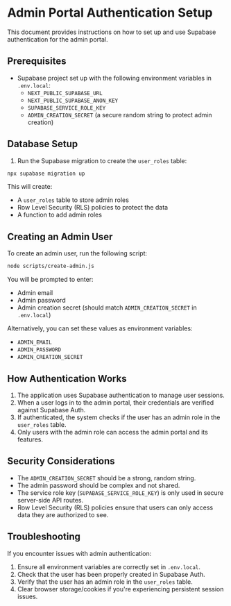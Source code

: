 # Admin Portal Authentication Setup

This document provides instructions on how to set up and use Supabase authentication for the admin portal.

## Prerequisites

- Supabase project set up with the following environment variables in `.env.local`:
  - `NEXT_PUBLIC_SUPABASE_URL`
  - `NEXT_PUBLIC_SUPABASE_ANON_KEY`
  - `SUPABASE_SERVICE_ROLE_KEY`
  - `ADMIN_CREATION_SECRET` (a secure random string to protect admin creation)

## Database Setup

1. Run the Supabase migration to create the `user_roles` table:

```bash
npx supabase migration up
```

This will create:
- A `user_roles` table to store admin roles
- Row Level Security (RLS) policies to protect the data
- A function to add admin roles

## Creating an Admin User

To create an admin user, run the following script:

```bash
node scripts/create-admin.js
```

You will be prompted to enter:
- Admin email
- Admin password
- Admin creation secret (should match `ADMIN_CREATION_SECRET` in `.env.local`)

Alternatively, you can set these values as environment variables:
- `ADMIN_EMAIL`
- `ADMIN_PASSWORD`
- `ADMIN_CREATION_SECRET`

## How Authentication Works

1. The application uses Supabase authentication to manage user sessions.
2. When a user logs in to the admin portal, their credentials are verified against Supabase Auth.
3. If authenticated, the system checks if the user has an admin role in the `user_roles` table.
4. Only users with the admin role can access the admin portal and its features.

## Security Considerations

- The `ADMIN_CREATION_SECRET` should be a strong, random string.
- The admin password should be complex and not shared.
- The service role key (`SUPABASE_SERVICE_ROLE_KEY`) is only used in secure server-side API routes.
- Row Level Security (RLS) policies ensure that users can only access data they are authorized to see.

## Troubleshooting

If you encounter issues with admin authentication:

1. Ensure all environment variables are correctly set in `.env.local`.
2. Check that the user has been properly created in Supabase Auth.
3. Verify that the user has an admin role in the `user_roles` table.
4. Clear browser storage/cookies if you're experiencing persistent session issues. 